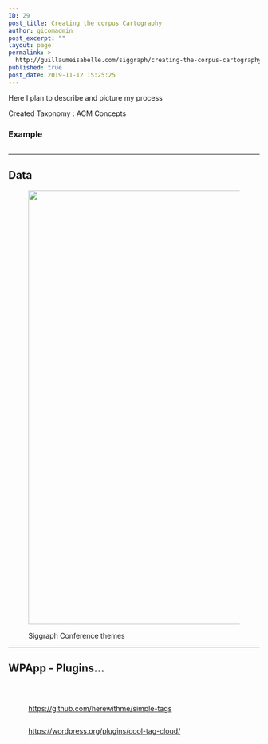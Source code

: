 ```yaml
---
ID: 29
post_title: Creating the corpus Cartography
author: gicomadmin
post_excerpt: ""
layout: page
permalink: >
  http://guillaumeisabelle.com/siggraph/creating-the-corpus-cartography/
published: true
post_date: 2019-11-12 15:25:25
---
```

<!-- wp:paragraph -->

Here I plan to describe and picture my process

<!-- /wp:paragraph -->

<!-- wp:paragraph -->

Created Taxonomy : ACM Concepts 

<!-- /wp:paragraph -->

<!-- wp:heading {"level":3} -->

### Example

<!-- /wp:heading -->

<!-- wp:image {"id":49} --><figure class="wp-block-image">

<img src="http://guillaumeisabelle.com/siggraph/wp-content/uploads/sites/25/2019/11/image-2.png" alt="" class="wp-image-49" /></figure> <!-- /wp:image -->

<!-- wp:separator -->

<hr class="wp-block-separator" />

<!-- /wp:separator -->

<!-- wp:heading -->

## Data

<!-- /wp:heading -->

<!-- wp:image {"id":66,"width":592,"height":870} --><figure class="wp-block-image is-resized">

<img src="http://guillaumeisabelle.com/siggraph/wp-content/uploads/sites/25/2019/11/image-5-697x1024.png" alt="" class="wp-image-66" width="592" height="870" /><figcaption>Siggraph Conference themes</figcaption></figure> <!-- /wp:image -->

<!-- wp:separator -->

<hr class="wp-block-separator" />

<!-- /wp:separator -->

<!-- wp:heading -->

## WPApp - Plugins...

<!-- /wp:heading -->

<!-- wp:image {"id":42} --><figure class="wp-block-image">

<img src="http://guillaumeisabelle.com/siggraph/wp-content/uploads/sites/25/2019/11/image-967x1024.png" alt="" class="wp-image-42" /></figure> <!-- /wp:image -->

<!-- wp:image {"id":44} --><figure class="wp-block-image">

<img src="http://guillaumeisabelle.com/siggraph/wp-content/uploads/sites/25/2019/11/image-1-1020x1024.png" alt="" class="wp-image-44" /></figure> <!-- /wp:image -->

<!-- wp:image {"id":52,"linkDestination":"custom"} --><figure class="wp-block-image">

<a href="https://github.com/herewithme/simple-tags" target="_blank" rel="noreferrer noopener"><img src="http://guillaumeisabelle.com/siggraph/wp-content/uploads/sites/25/2019/11/image-3-848x1024.png" alt="" class="wp-image-52" /></a><figcaption>https://github.com/herewithme/simple-tags</figcaption></figure> <!-- /wp:image -->

<!-- wp:image {"id":54,"linkDestination":"custom"} --><figure class="wp-block-image">

<a href="https://wordpress.org/plugins/cool-tag-cloud/" target="_blank" rel="noreferrer noopener"><img src="http://guillaumeisabelle.com/siggraph/wp-content/uploads/sites/25/2019/11/image-4-781x1024.png" alt="" class="wp-image-54" /></a><figcaption>https://wordpress.org/plugins/cool-tag-cloud/</figcaption></figure> <!-- /wp:image -->
